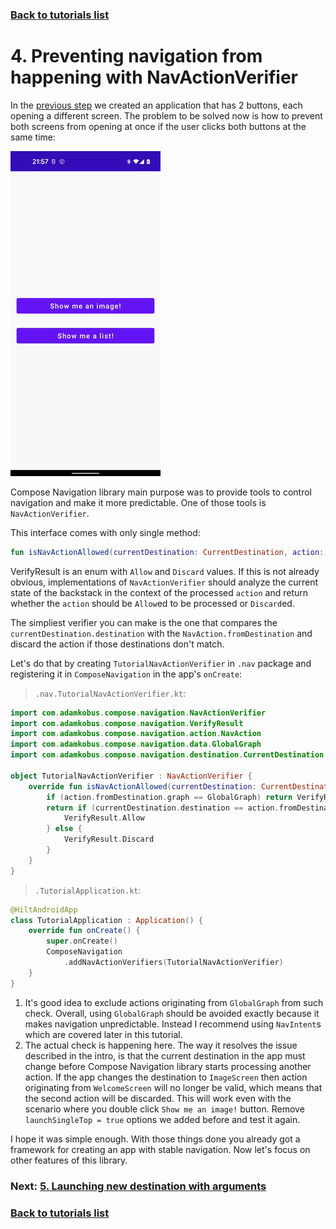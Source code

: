 ### [Back to tutorials list](README.md)

# 4. Preventing navigation from happening with NavActionVerifier

In the [previous step](03_navigation_basics.md) we created an application that has 2 buttons, each opening a different screen. The problem to be solved now is how to prevent both screens from opening at once if the user clicks both buttons at the same time:

![Broken back stack](assets/03_broken_back_stack.gif)

Compose Navigation library main purpose was to provide tools to control navigation and make it more predictable. One of those tools is `NavActionVerifier`. 

This interface comes with only single method:
```kotlin
fun isNavActionAllowed(currentDestination: CurrentDestination, action: NavAction): VerifyResult
```

VerifyResult is an enum with `Allow` and `Discard` values. If this is not already obvious, implementations of `NavActionVerifier` should analyze the current state of the backstack in the context of the processed `action` and return whether the `action` should be `Allow`ed to be processed or `Discard`ed.

The simpliest verifier you can make is the one that compares the `currentDestination.destination` with the `NavAction.fromDestination` and discard the action if those destinations don't match.

Let's do that by creating `TutorialNavActionVerifier` in `.nav` package and registering it in `ComposeNavigation` in the app's `onCreate`:

> `.nav.TutorialNavActionVerifier.kt`:
```kotlin
import com.adamkobus.compose.navigation.NavActionVerifier
import com.adamkobus.compose.navigation.VerifyResult
import com.adamkobus.compose.navigation.action.NavAction
import com.adamkobus.compose.navigation.data.GlobalGraph
import com.adamkobus.compose.navigation.destination.CurrentDestination

object TutorialNavActionVerifier : NavActionVerifier {
    override fun isNavActionAllowed(currentDestination: CurrentDestination, action: NavAction): VerifyResult {
        if (action.fromDestination.graph == GlobalGraph) return VerifyResult.Allow // 1.
        return if (currentDestination.destination == action.fromDestination) { // 2.
            VerifyResult.Allow
        } else {
            VerifyResult.Discard
        }
    }
}
```

> `.TutorialApplication.kt`:
```kotlin
@HiltAndroidApp
class TutorialApplication : Application() {
    override fun onCreate() {
        super.onCreate()
        ComposeNavigation
            .addNavActionVerifiers(TutorialNavActionVerifier)
    }
}
```

1. It's good idea to exclude actions originating from `GlobalGraph` from such check. Overall, using `GlobalGraph` should be avoided exactly because it makes navigation unpredictable. Instead I recommend using `NavIntent`s which are covered later in this tutorial.
2. The actual check is happening here. The way it resolves the issue described in the intro, is that the current destination in the app must change before Compose Navigation library starts processing another action. If the app changes the destination to `ImageScreen` then action originating from `WelcomeScreen` will no longer be valid, which means that the second action will be discarded. This will work even with the scenario where you double click `Show me an image!` button. Remove `launchSingleTop = true` options we added before and test it again.

I hope it was simple enough. With those things done you already got a framework for creating an app with stable navigation. Now let's focus on other features of this library.

### Next: [5. Launching new destination with arguments](05_using_navigation_arguments.md)

### [Back to tutorials list](README.md)
